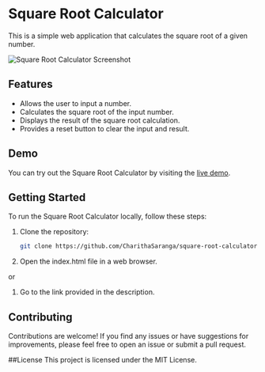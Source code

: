 # Square Root Calculator

This is a simple web application that calculates the square root of a given number.

![Square Root Calculator Screenshot](screenshot.png)

## Features

- Allows the user to input a number.
- Calculates the square root of the input number.
- Displays the result of the square root calculation.
- Provides a reset button to clear the input and result.

## Demo

You can try out the Square Root Calculator by visiting the [live demo](https://your-demo-url.com).

## Getting Started

To run the Square Root Calculator locally, follow these steps:

1. Clone the repository:

   ```bash
   git clone https://github.com/CharithaSaranga/square-root-calculator.git


2. Open the index.html file in a web browser.

or

1. Go to the link provided in the description.

## Contributing

Contributions are welcome! If you find any issues or have suggestions for improvements, please feel free to open an issue or submit a pull request.

##License
This project is licensed under the MIT License.
